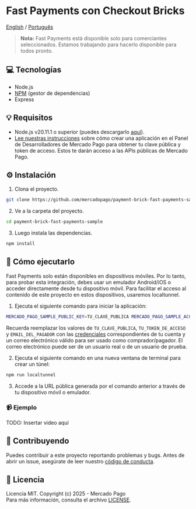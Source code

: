 # Fast Payments con Checkout Bricks

[English](README.md) / [Português](README.pt.md)

> **Nota:** Fast Payments está disponible solo para comerciantes seleccionados. Estamos trabajando para hacerlo disponible para todos pronto.

## :computer: Tecnologías

- Node.js
- [NPM](https://www.npmjs.com) (gestor de dependencias)
- Express

## 💡 Requisitos

- Node.js v20.11.1 o superior (puedes descargarlo [aquí](https://nodejs.org/)).
- [Lee nuestras instrucciones](https://www.mercadopago.com/developers/es/docs/getting-started) sobre cómo crear una aplicación en el Panel de Desarrolladores de Mercado Pago para obtener tu clave pública y token de acceso. Estos te darán acceso a las APIs públicas de Mercado Pago.

## :gear: Instalación

1. Clona el proyecto.

```bash
git clone https://github.com/mercadopago/payment-brick-fast-payments-sample.git
```

2. Ve a la carpeta del proyecto.

```bash
cd payment-brick-fast-payments-sample
```

3. Luego instala las dependencias.

```bash
npm install
```

## 🌟 Cómo ejecutarlo

Fast Payments solo están disponibles en dispositivos móviles. Por lo tanto, para probar esta integración, debes usar un emulador Android/iOS o acceder directamente desde tu dispositivo móvil. Para facilitar el acceso al contenido de este proyecto en estos dispositivos, usaremos localtunnel.

1. Ejecuta el siguiente comando para iniciar la aplicación:

```bash
MERCADO_PAGO_SAMPLE_PUBLIC_KEY=TU_CLAVE_PUBLICA MERCADO_PAGO_SAMPLE_ACCESS_TOKEN=TU_TOKEN_DE_ACCESO PAYER_EMAIL=EMAIL_DEL_PAGADOR npm start
```

Recuerda reemplazar los valores de `TU_CLAVE_PUBLICA`, `TU_TOKEN_DE_ACCESO` y `EMAIL_DEL_PAGADOR` con las [credenciales](https://www.mercadopago.com/developers/panel) correspondientes de tu cuenta y un correo electrónico válido para ser usado como comprador/pagador. El correo electrónico puede ser de un usuario real o de un usuario de prueba.

2. Ejecuta el siguiente comando en una nueva ventana de terminal para crear un túnel:
```bash
npm run localtunnel
```

3. Accede a la URL pública generada por el comando anterior a través de tu dispositivo móvil o emulador.

### :video_camera: Ejemplo

TODO: Insertar video aquí

## :handshake: Contribuyendo

Puedes contribuir a este proyecto reportando problemas y bugs. Antes de abrir un issue, asegúrate de leer nuestro [código de conducta](CODE_OF_CONDUCT.md).

## :bookmark: Licencia

Licencia MIT. Copyright (c) 2025 - Mercado Pago <br/>
Para más información, consulta el archivo [LICENSE](LICENSE).